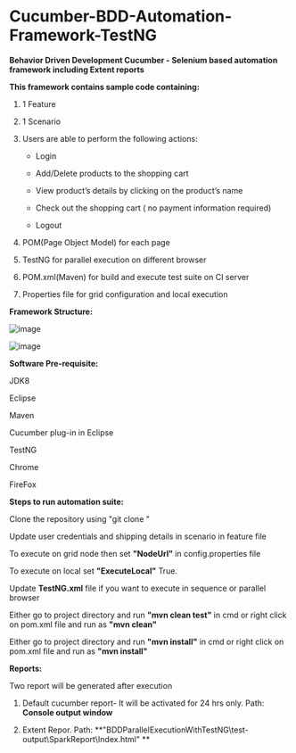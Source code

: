 # Cucumber-BDD-Automation-Framework-TestNG

**Behavior Driven Development Cucumber - Selenium based automation framework including Extent reports**

**This framework contains sample code containing:**

 1. 1 Feature 
 
 2. 1 Scenario
 
 3. Users are able to perform the following actions:

    - Login

    - Add/Delete products to the shopping cart

    - View product’s details by clicking on the product’s name

    - Check out the shopping cart ( no payment information required)

    - Logout

4. POM(Page Object Model) for each page

5. TestNG for parallel execution on different browser

6. POM.xml(Maven) for build and execute test suite on CI server  

7. Properties file for grid configuration and local execution

**Framework Structure:**

![image](https://user-images.githubusercontent.com/26184674/128612842-a10d9722-3de8-4fb4-925a-6bb57f3476ea.png)


![image](https://user-images.githubusercontent.com/26184674/128612870-e7a93f5d-4eea-411a-aad6-51a45bb0d3ec.png)



**Software Pre-requisite:**

JDK8

Eclipse

Maven

Cucumber plug-in in Eclipse

TestNG

Chrome

FireFox


**Steps to run automation suite:**

Clone the repository using "git clone "

Update user credentials and shipping details in scenario in feature file

To execute on grid node then set **"NodeUrl"** in config.properties file

To execute on local set **"ExecuteLocal"** True. 

Update **TestNG.xml** file if you want to execute in sequence or parallel browser

Either go to project directory and run **"mvn clean test"** in cmd or right click on pom.xml file and run as **"mvn clean"**

Either go to project directory and run **"mvn install"** in cmd or right click on pom.xml file and run as **"mvn install"**


**Reports:**

Two report will be generated after execution

1. Default cucumber report- It will be activated for 24 hrs only. Path: **Console output window**

2. Extent Repor. Path: **"BDDParallelExecutionWithTestNG\test-output\SparkReport\Index.html"
**



